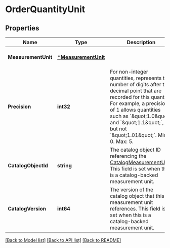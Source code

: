 # OrderQuantityUnit

## Properties

 Name                | Type                                       | Description                                                                                                                                                                                                                                                                                                 | Notes                        
---------------------|--------------------------------------------|-------------------------------------------------------------------------------------------------------------------------------------------------------------------------------------------------------------------------------------------------------------------------------------------------------------|------------------------------
 **MeasurementUnit** | [***MeasurementUnit**](MeasurementUnit.md) |                                                                                                                                                                                                                                                                                                             | [optional] [default to null] 
 **Precision**       | **int32**                                  | For non-integer quantities, represents the number of digits after the decimal point that are recorded for this quantity.  For example, a precision of 1 allows quantities such as &#x60;\&quot;1.0\&quot;&#x60; and &#x60;\&quot;1.1\&quot;&#x60;, but not &#x60;\&quot;1.01\&quot;&#x60;.  Min: 0. Max: 5. | [optional] [default to null] 
 **CatalogObjectId** | **string**                                 | The catalog object ID referencing the [CatalogMeasurementUnit](entity:CatalogMeasurementUnit).  This field is set when this is a catalog-backed measurement unit.                                                                                                                                           | [optional] [default to null] 
 **CatalogVersion**  | **int64**                                  | The version of the catalog object that this measurement unit references.  This field is set when this is a catalog-backed measurement unit.                                                                                                                                                                 | [optional] [default to null] 

[[Back to Model list]](../README.md#documentation-for-models) [[Back to API list]](../README.md#documentation-for-api-endpoints) [[Back to README]](../README.md)

